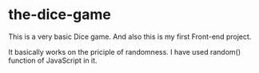 # the-dice-game

This is a very basic Dice game. And also this is my first Front-end project.

It basically works on the priciple of randomness.
I have used random() function of JavaScript in it.
